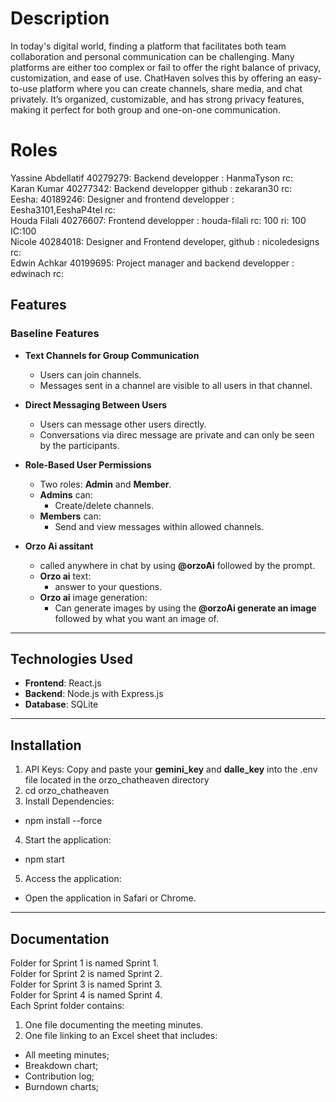 # Description

In today's digital world, finding a platform that facilitates both team collaboration and personal communication can be challenging. Many platforms are either too complex or fail to offer the right balance of privacy, customization, and ease of use. ChatHaven solves this by offering an easy-to-use platform where you can create channels, share media, and chat privately. It’s organized, customizable, and has strong privacy features, making it perfect for both group and one-on-one communication.

# Roles

Yassine Abdellatif 40279279: Backend developper : HanmaTyson rc:
<br/>
Karan Kumar 40277342: Backend developper github : zekaran30 rc:
<br/>
Eesha: 40189246: Designer and frontend developper : Eesha3101,EeshaP4tel rc:
<br/>
Houda Filali 40276607: Frontend developper : houda-filali rc: 100 ri: 100 IC:100
<br/>
Nicole 40284018: Designer and Frontend developer, github : nicoledesigns rc:
<br/>
Edwin Achkar 40199695: Project manager and backend developper : edwinach rc:
<br/>

## Features

### Baseline Features

-   **Text Channels for Group Communication**

    -   Users can join channels.
    -   Messages sent in a channel are visible to all users in that channel.

-   **Direct Messaging Between Users**

    -   Users can message other users directly.
    -   Conversations via direc message are private and can only be seen by the participants.

-   **Role-Based User Permissions**

    -   Two roles: **Admin** and **Member**.
    -   **Admins** can:
        -   Create/delete channels.
    -   **Members** can:
        -   Send and view messages within allowed channels.

-   **Orzo Ai assitant**
    -   called anywhere in chat by using **@orzoAi** followed by the prompt.
    -   **Orzo ai** text:
        -   answer to your questions.
    -   **Orzo ai** image generation:
        -   Can generate images by using the **@orzoAi generate an image** followed by what you want an image of.

---

## Technologies Used

-   **Frontend**: React.js
-   **Backend**: Node.js with Express.js
-   **Database**: SQLite

---

## Installation
1. API Keys: Copy and paste your **gemini_key** and **dalle_key** into the .env file located in the orzo_chatheaven directory
2. cd orzo_chatheaven
3. Install Dependencies:
- npm install --force
4. Start the application:
- npm start
5. Access the application:
- Open the application in Safari or Chrome.

---

## Documentation
Folder for Sprint 1 is named Sprint 1.<br/>
Folder for Sprint 2 is named Sprint 2.<br/>
Folder for Sprint 3 is named Sprint 3.<br/>
Folder for Sprint 4 is named Sprint 4.<br/>
Each Sprint folder contains:
1. One file documenting the meeting minutes.
2. One file linking to an Excel sheet that includes:<br/>
- All meeting minutes;<br/>
- Breakdown chart;<br/>
- Contribution log;<br/>
- Burndown charts;<br/>

